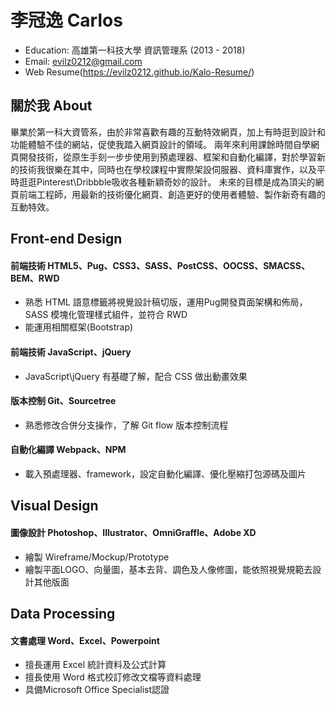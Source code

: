 # 李冠逸 Carlos

* Education: 高雄第一科技大學 資訊管理系 (2013 - 2018)
* Email: evilz0212@gmail.com
* Web Resume(https://evilz0212.github.io/Kalo-Resume/)


## 關於我 About
畢業於第一科大資管系，由於非常喜歡有趣的互動特效網頁，加上有時逛到設計和功能體驗不佳的網站，促使我踏入網頁設計的領域。
兩年來利用課餘時間自學網頁開發技術，從原生手刻一步步使用到預處理器、框架和自動化編譯，對於學習新的技術我很樂在其中，同時也在學校課程中實際架設伺服器、資料庫實作，以及平時逛逛Pinterest\Dribbble吸收各種新穎奇妙的設計。
未來的目標是成為頂尖的網頁前端工程師，用最新的技術優化網頁、創造更好的使用者體驗、製作新奇有趣的互動特效。

## Front-end Design
#### 前端技術 HTML5、Pug、CSS3、SASS、PostCSS、OOCSS、SMACSS、BEM、RWD
* 熟悉 HTML 語意標籤將視覺設計稿切版，運用Pug開發頁面架構和佈局，SASS 模塊化管理樣式組件，並符合 RWD
* 能運用相關框架(Bootstrap)
#### 前端技術 JavaScript、jQuery
* JavaScript\jQuery 有基礎了解，配合 CSS 做出動畫效果
#### 版本控制 Git、Sourcetree
* 熟悉修改合併分支操作，了解 Git flow 版本控制流程
#### 自動化編譯 Webpack、NPM
* 載入預處理器、framework，設定自動化編譯、優化壓縮打包源碼及圖片

## Visual Design
#### 圖像設計 Photoshop、Illustrator、OmniGraffle、Adobe XD
* 繪製 Wireframe/Mockup/Prototype
* 繪製平面LOGO、向量圖，基本去背、調色及人像修圖，能依照視覺規範去設計其他版面

## Data Processing
#### 文書處理 Word、Excel、Powerpoint
* 擅長運用 Excel 統計資料及公式計算
* 擅長使用 Word 格式校訂修改文檔等資料處理
* 具備Microsoft Office Specialist認證

